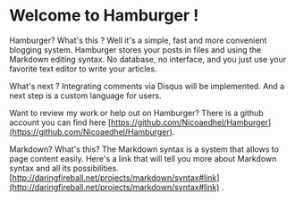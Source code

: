 # Welcome to Hamburger !

Hamburger? What's this ? Well it's a simple, fast and more convenient blogging system. Hamburger stores your posts in files and using the Markdown editing syntax. No database, no interface, and you just use your favorite text editor to write your articles.

What's next ?
Integrating comments via Disqus will be implemented. And a next step is a custom language for users.

Want to review my work or help out on Hamburger? There is a github account you can find here [https://github.com/Nicoaedhel/Hamburger](https://github.com/Nicoaedhel/Hamburger).

Markdown? What's this?
The Markdown syntax is a system that allows to page content easily. Here's a link that will tell you more about Markdown syntax and all its possibilities.[http://daringfireball.net/projects/markdown/syntax#link](http://daringfireball.net/projects/markdown/syntax#link) .